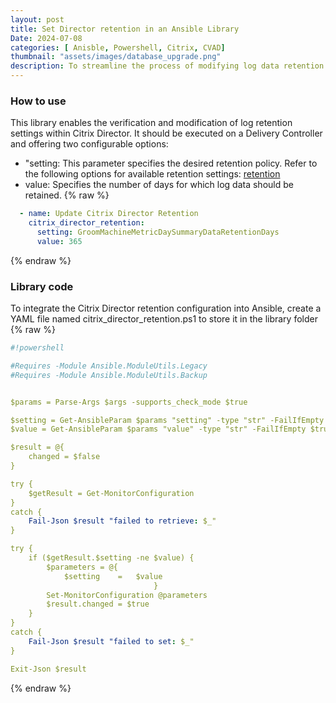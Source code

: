 ```yaml
---
layout: post
title: Set Director retention in an Ansible Library
Date: 2024-07-08
categories: [ Anisble, Powershell, Citrix, CVAD]
thumbnail: "assets/images/database_upgrade.png"
description: To streamline the process of modifying log data retention settings in Citrix Director, I developed a library that simplifies the configuration changes.
---
```


### How to use

This library enables the verification and modification of log retention settings within Citrix Director. It should be executed on a Delivery Controller and offering two configurable options:

- "setting: This parameter specifies the desired retention policy. Refer to the following options for available retention settings: [retention](https://docs.citrix.com/en-us/citrix-virtual-apps-desktops/director/data-retention.html)
- value: Specifies the number of days for which log data should be retained.
{% raw %}
```yaml
  - name: Update Citrix Director Retention
    citrix_director_retention:
      setting: GroomMachineMetricDaySummaryDataRetentionDays
      value: 365
```
{% endraw %}


### Library code

To integrate the Citrix Director retention configuration into Ansible, create a YAML file named citrix_director_retention.ps1 to store it in the library folder
{% raw %}
```yaml
#!powershell

#Requires -Module Ansible.ModuleUtils.Legacy
#Requires -Module Ansible.ModuleUtils.Backup


$params = Parse-Args $args -supports_check_mode $true

$setting = Get-AnsibleParam $params "setting" -type "str" -FailIfEmpty $true
$value = Get-AnsibleParam $params "value" -type "str" -FailIfEmpty $true

$result = @{
    changed = $false
}

try {
    $getResult = Get-MonitorConfiguration
}
catch {
    Fail-Json $result "failed to retrieve: $_"
}

try {
    if ($getResult.$setting -ne $value) {
        $parameters = @{
            $setting    =	$value
                                }
        Set-MonitorConfiguration @parameters
        $result.changed = $true
    }
}
catch {
    Fail-Json $result "failed to set: $_"
}

Exit-Json $result
```
{% endraw %}